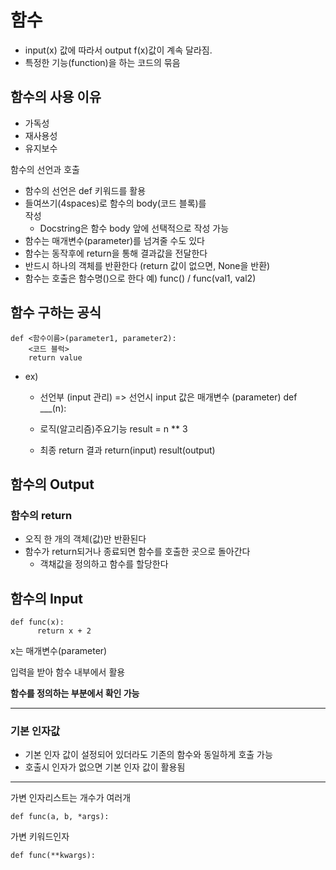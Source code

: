 # 함수

- input(x) 값에 따라서 output f(x)값이 계속 달라짐.
- 특정한 기능(function)을 하는 코드의 묶음

## 함수의 사용 이유

- 가독성
- 재사용성
- 유지보수


함수의 선언과 호출

- 함수의 선언은 def 키워드를 활용
- 들여쓰기(4spaces)로 함수의 body(코드 블록)를     
작성
    - Docstring은 함수 body 앞에 선택적으로 작성 가능
- 함수는 매개변수(parameter)를 넘겨줄 수도 있다
- 함수는 동작후에 return을 통해 결과값을 전달한다
- 반드시 하나의 객체를 반환한다 (return 값이 없으면, None을 반환)
- 함수는 호출은 함수명()으로 한다
예) func() / func(val1, val2)


## 함수 구하는 공식

```
def <함수이름>(parameter1, parameter2):
    <코드 블럭>
    return value

```
- ex)
  -  선언부 (input 관리) => 선언시 input 값은 매개변수 (parameter)
def ___(n):
    
  - 로직(알고리즘)주요기능
    result = n ** 3
    
  - 최종 return 결과
    return(input) result(output)

## 함수의 Output

### 함수의 return
- 오직 한 개의 객체(값)만 반환된다
- 함수가 return되거나 종료되면 함수를 호출한 곳으로 돌아간다
  - 객채값을 정의하고  함수를 할당한다

## 함수의  Input

```
def func(x):
      return x + 2 
```

x는 매개변수(parameter)

입력을 받아 함수 내부에서 활용

**함수를 정의하는 부분에서 확인 가능**

---

### 기본 인자값

- 기본 인자 값이 설정되어 있더라도 기존의 함수와 동일하게 호출 가능
- 호출시 인자가 없으면 기본 인자 값이 활용됨

---

가변 인자리스트는 개수가 여러개
```
def func(a, b, *args):
```

가변 키워드인자
```
def func(**kwargs):
```